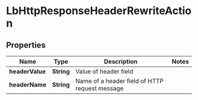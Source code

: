 # LbHttpResponseHeaderRewriteAction

## Properties
Name | Type | Description | Notes
------------ | ------------- | ------------- | -------------
**headerValue** | **String** | Value of header field | 
**headerName** | **String** | Name of a header field of HTTP request message | 

